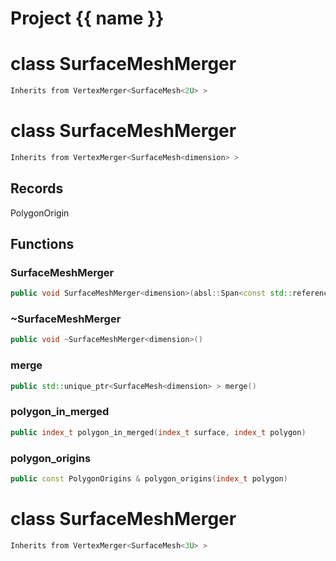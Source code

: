 <script setup>
import {useRoute} from 'vitepress'
const {path} = useRoute()
const tokens = path.split('/')
const words = tokens[2].split('-');
for (let i = 0; i < words.length; i++) {
    words[i] = words[i].charAt(0).toUpperCase() + words[i].slice(1);
    words[i] = words[i].replace('geode', 'Geode')
}
const name = words.join('-');
</script>
# Project {{ name }}

# class SurfaceMeshMerger


```cpp
Inherits from VertexMerger<SurfaceMesh<2U> >
```



# class SurfaceMeshMerger


```cpp
Inherits from VertexMerger<SurfaceMesh<dimension> >
```



## Records

PolygonOrigin



## Functions

### SurfaceMeshMerger

```cpp
public void SurfaceMeshMerger<dimension>(absl::Span<const std::reference_wrapper<const SurfaceMesh<dimension> > > surfaces, double epsilon)
```


### ~SurfaceMeshMerger

```cpp
public void ~SurfaceMeshMerger<dimension>()
```


### merge

```cpp
public std::unique_ptr<SurfaceMesh<dimension> > merge()
```


### polygon_in_merged

```cpp
public index_t polygon_in_merged(index_t surface, index_t polygon)
```


### polygon_origins

```cpp
public const PolygonOrigins & polygon_origins(index_t polygon)
```




# class SurfaceMeshMerger


```cpp
Inherits from VertexMerger<SurfaceMesh<3U> >
```



